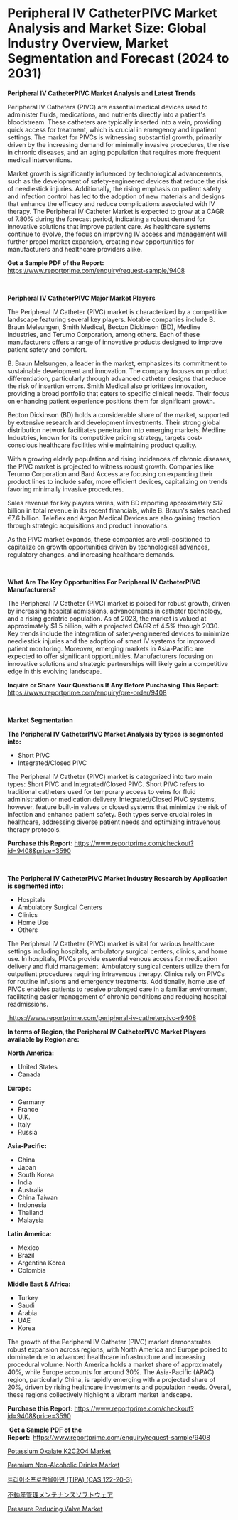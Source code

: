 <p><h1>Peripheral IV CatheterPIVC Market Analysis and Market Size: Global Industry Overview, Market Segmentation and Forecast (2024 to 2031)</h1></p><p><strong>Peripheral IV CatheterPIVC Market Analysis and Latest Trends</strong></p>
<p><p>Peripheral IV Catheters (PIVC) are essential medical devices used to administer fluids, medications, and nutrients directly into a patient's bloodstream. These catheters are typically inserted into a vein, providing quick access for treatment, which is crucial in emergency and inpatient settings. The market for PIVCs is witnessing substantial growth, primarily driven by the increasing demand for minimally invasive procedures, the rise in chronic diseases, and an aging population that requires more frequent medical interventions.</p><p>Market growth is significantly influenced by technological advancements, such as the development of safety-engineered devices that reduce the risk of needlestick injuries. Additionally, the rising emphasis on patient safety and infection control has led to the adoption of new materials and designs that enhance the efficacy and reduce complications associated with IV therapy. The Peripheral IV Catheter Market is expected to grow at a CAGR of 7.80% during the forecast period, indicating a robust demand for innovative solutions that improve patient care. As healthcare systems continue to evolve, the focus on improving IV access and management will further propel market expansion, creating new opportunities for manufacturers and healthcare providers alike.</p></p>
<p><strong>Get a Sample PDF of the Report:&nbsp;</strong> <a href="https://www.reportprime.com/enquiry/request-sample/9408">https://www.reportprime.com/enquiry/request-sample/9408</a></p>
<p>&nbsp;</p>
<p><strong>Peripheral IV CatheterPIVC Major Market Players</strong></p>
<p><p>The Peripheral IV Catheter (PIVC) market is characterized by a competitive landscape featuring several key players. Notable companies include B. Braun Melsungen, Smith Medical, Becton Dickinson (BD), Medline Industries, and Terumo Corporation, among others. Each of these manufacturers offers a range of innovative products designed to improve patient safety and comfort.</p><p>B. Braun Melsungen, a leader in the market, emphasizes its commitment to sustainable development and innovation. The company focuses on product differentiation, particularly through advanced catheter designs that reduce the risk of insertion errors. Smith Medical also prioritizes innovation, providing a broad portfolio that caters to specific clinical needs. Their focus on enhancing patient experience positions them for significant growth.</p><p>Becton Dickinson (BD) holds a considerable share of the market, supported by extensive research and development investments. Their strong global distribution network facilitates penetration into emerging markets. Medline Industries, known for its competitive pricing strategy, targets cost-conscious healthcare facilities while maintaining product quality.</p><p>With a growing elderly population and rising incidences of chronic diseases, the PIVC market is projected to witness robust growth. Companies like Terumo Corporation and Bard Access are focusing on expanding their product lines to include safer, more efficient devices, capitalizing on trends favoring minimally invasive procedures.</p><p>Sales revenue for key players varies, with BD reporting approximately $17 billion in total revenue in its recent financials, while B. Braun's sales reached €7.6 billion. Teleflex and Argon Medical Devices are also gaining traction through strategic acquisitions and product innovations.</p><p>As the PIVC market expands, these companies are well-positioned to capitalize on growth opportunities driven by technological advances, regulatory changes, and increasing healthcare demands.</p></p>
<p>&nbsp;</p>
<p><strong>What Are The Key Opportunities For Peripheral IV CatheterPIVC Manufacturers?</strong></p>
<p><p>The Peripheral IV Catheter (PIVC) market is poised for robust growth, driven by increasing hospital admissions, advancements in catheter technology, and a rising geriatric population. As of 2023, the market is valued at approximately $1.5 billion, with a projected CAGR of 4.5% through 2030. Key trends include the integration of safety-engineered devices to minimize needlestick injuries and the adoption of smart IV systems for improved patient monitoring. Moreover, emerging markets in Asia-Pacific are expected to offer significant opportunities. Manufacturers focusing on innovative solutions and strategic partnerships will likely gain a competitive edge in this evolving landscape.</p></p>
<p><strong>Inquire or Share Your Questions If Any Before Purchasing This Report:</strong> <a href="https://www.reportprime.com/enquiry/pre-order/9408">https://www.reportprime.com/enquiry/pre-order/9408</a></p>
<p>&nbsp;</p>
<p><strong>Market Segmentation</strong></p>
<p><strong>The Peripheral IV CatheterPIVC Market Analysis by types is segmented into:</strong></p>
<p><ul><li>Short PIVC</li><li>Integrated/Closed PIVC</li></ul></p>
<p><p>The Peripheral IV Catheter (PIVC) market is categorized into two main types: Short PIVC and Integrated/Closed PIVC. Short PIVC refers to traditional catheters used for temporary access to veins for fluid administration or medication delivery. Integrated/Closed PIVC systems, however, feature built-in valves or closed systems that minimize the risk of infection and enhance patient safety. Both types serve crucial roles in healthcare, addressing diverse patient needs and optimizing intravenous therapy protocols.</p></p>
<p><strong>Purchase this Report:&nbsp;</strong><a href="https://www.reportprime.com/checkout?id=9408&price=3590">https://www.reportprime.com/checkout?id=9408&price=3590</a></p>
<p>&nbsp;</p>
<p><strong>The Peripheral IV CatheterPIVC Market Industry Research by Application is segmented into:</strong></p>
<p><ul><li>Hospitals</li><li>Ambulatory Surgical Centers</li><li>Clinics</li><li>Home Use</li><li>Others</li></ul></p>
<p><p>The Peripheral IV Catheter (PIVC) market is vital for various healthcare settings including hospitals, ambulatory surgical centers, clinics, and home use. In hospitals, PIVCs provide essential venous access for medication delivery and fluid management. Ambulatory surgical centers utilize them for outpatient procedures requiring intravenous therapy. Clinics rely on PIVCs for routine infusions and emergency treatments. Additionally, home use of PIVCs enables patients to receive prolonged care in a familiar environment, facilitating easier management of chronic conditions and reducing hospital readmissions.</p></p>
<p><a href="https://www.reportprime.com/peripheral-iv-catheterpivc-r9408">&nbsp;https://www.reportprime.com/peripheral-iv-catheterpivc-r9408</a></p>
<p><strong>In terms of Region, the Peripheral IV CatheterPIVC Market Players available by Region are:</strong></p>
<p>
    <p> <strong> North America: </strong>
        <ul>
            <li>United States</li>
            <li>Canada</li>
        </ul>
        </p> 
    <p> <strong> Europe: </strong>
        <ul>
            <li>Germany</li>
            <li>France</li>
            <li>U.K.</li>
            <li>Italy</li>
            <li>Russia</li>
        </ul>
        </p> 
    <p> <strong> Asia-Pacific: </strong>
        <ul>
            <li>China</li>
            <li>Japan</li>
            <li>South Korea</li>
            <li>India</li>
            <li>Australia</li>
            <li>China Taiwan</li>
            <li>Indonesia</li>
            <li>Thailand</li>
            <li>Malaysia</li>
        </ul>
        </p> 
    <p> <strong> Latin America: </strong>
        <ul>
            <li>Mexico</li>
            <li>Brazil</li>
            <li>Argentina Korea</li>
            <li>Colombia</li>
        </ul>
        </p> 
    <p> <strong> Middle East & Africa: </strong>
        <ul>
            <li>Turkey</li>
            <li>Saudi</li>
            <li>Arabia</li>
            <li>UAE</li>
            <li>Korea</li>
        </ul>
    </p>
    </p>
<p><p>The growth of the Peripheral IV Catheter (PIVC) market demonstrates robust expansion across regions, with North America and Europe poised to dominate due to advanced healthcare infrastructure and increasing procedural volume. North America holds a market share of approximately 40%, while Europe accounts for around 30%. The Asia-Pacific (APAC) region, particularly China, is rapidly emerging with a projected share of 20%, driven by rising healthcare investments and population needs. Overall, these regions collectively highlight a vibrant market landscape.</p></p>
<p><strong>Purchase this Report: </strong><a href="https://www.reportprime.com/checkout?id=9408&price=3590">https://www.reportprime.com/checkout?id=9408&price=3590</a></p>
<p>&nbsp;<strong>Get a Sample PDF of the Report:&nbsp;&nbsp;</strong><a href="https://www.reportprime.com/enquiry/request-sample/9408">https://www.reportprime.com/enquiry/request-sample/9408</a></p>
<p><strong></strong></p>
<p><p><a href="https://issuu.com/reportprime-2/docs/potassium-oxalate-k2c2o4-market-siz_741270454a3f13">Potassium Oxalate K2C2O4 Market</a></p><p><a href="https://issuu.com/reportprime-2/docs/premium-non-alcoholic-drinks-market_3930a83866f699">Premium Non-Alcoholic Drinks Market</a></p><p><a href="https://medium.com/@terrellmend76/triisopropanolamine-tipa-cas-122-20-3-market-%EC%9D%98-%EA%B8%80%EB%A1%9C%EB%B2%8C-%EC%8B%9C%EC%9E%A5-%EA%B0%9C%EC%9A%94%EB%8A%94-%EC%A0%84-%EC%84%B8%EA%B3%84-%EB%B0%8F-%EC%A3%BC%EC%9A%94-%EC%8B%9C%EC%9E%A5%EC%9D%98-%EC%82%B0%EC%97%85%EC%97%90-%EC%98%81%ED%96%A5%EC%9D%84-%EB%AF%B8%EC%B9%98%EB%8A%94-%EC%A3%BC%EC%9A%94-%ED%8A%B8%EB%A0%8C%EB%93%9C%EC%97%90-%EB%8C%80%ED%95%9C-8f95aecc1005">트리이소프로판올아민 (TIPA) (CAS 122-20-3)</a></p><p><a href="https://medium.com/@jordond5lezama/estate-administration-maintenance-software-market-%E3%81%AF-%E3%82%B3%E3%82%B9%E3%83%88%E7%AE%A1%E7%90%86%E3%81%A8%E5%8A%B9%E7%8E%87%E5%90%91%E4%B8%8A%E3%82%92%E5%84%AA%E5%85%88%E3%81%97%E3%81%BE%E3%81%99-ae6a138596e5">不動産管理メンテナンスソフトウェア</a></p><p><a href="https://www.linkedin.com/pulse/pressure-reducing-valve-industry-insights-report-analyzing-market-ngl5c?trackingId=54ytR8jSTbmkWwmJ6X0A5w%3D%3D">Pressure Reducing Valve Market</a></p></p>